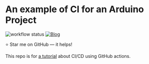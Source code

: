# An example of CI for an Arduino Project
![workflow status](https://github.com/mirzafahad/ci_arduino_project/actions/workflows/arduino.yml/badge.svg)
[![Blog](https://img.shields.io/badge/blog-post-yellow)](https://mirzafahad.github.io/2021-03-09-github-cicd-for-arduino-projects/)

:star: Star me on GitHub — it helps!

This repo is for [a tutorial](https://mirzafahad.github.io/2021-03-09-github-cicd-for-arduino-projects/) about CI/CD using GitHub actions.

